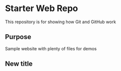 # Starter Web Repo

This repository is for showing how Git and GitHub work

## Purpose

Sample website with plenty of files for demos

## New title